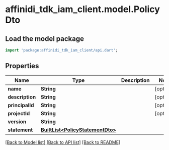 # affinidi_tdk_iam_client.model.PolicyDto

## Load the model package

```dart
import 'package:affinidi_tdk_iam_client/api.dart';
```

## Properties

| Name            | Type                                                             | Description | Notes      |
| --------------- | ---------------------------------------------------------------- | ----------- | ---------- |
| **name**        | **String**                                                       |             | [optional] |
| **description** | **String**                                                       |             | [optional] |
| **principalId** | **String**                                                       |             | [optional] |
| **projectId**   | **String**                                                       |             | [optional] |
| **version**     | **String**                                                       |             |
| **statement**   | [**BuiltList&lt;PolicyStatementDto&gt;**](PolicyStatementDto.md) |             |

[[Back to Model list]](../README.md#documentation-for-models) [[Back to API list]](../README.md#documentation-for-api-endpoints) [[Back to README]](../README.md)
